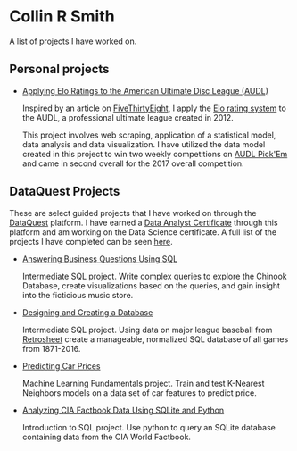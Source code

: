 # Collin R Smith
A list of projects I have worked on.

## Personal projects

- [Applying Elo Ratings to the American Ultimate Disc League (AUDL)](../../../audl-elo)

  Inspired by an article on [FiveThirtyEight](https://projects.fivethirtyeight.com/complete-history-of-the-nba), I apply the [Elo rating system](https://en.wikipedia.org/wiki/Elo_rating_system) to the AUDL, a professional ultimate league created in 2012.

  This project involves web scraping, application of a statistical model, data analysis and data visualization. I have utilized the data model created in this project to win two weekly competitions on [AUDL Pick'Em](http://audlpicks.com) and came in second overall for the 2017 overall competition.

## DataQuest Projects

These are select guided projects that I have worked on through the [DataQuest](http://www.dataquest.io) platform. I have earned a [Data Analyst Certificate](https://www.dataquest.io/view_cert/GZELEICN10D6CCSNON26/) through this platform and am working on the Data Science certificate. A full list of the projects I have completed can be seen [here](../../../dataquest-projects/blob/master/README.md).

- [Answering Business Questions Using SQL](../../../dataquest-projects/blob/master/Guided%20Projects/Answering%20Business%20Questions%20Using%20SQL/Basics.ipynb)

  Intermediate SQL project. Write complex queries to explore the Chinook Database, create visualizations based on the queries, and gain   insight into the ficticious music store.

- [Designing and Creating a Database](../../../dataquest-projects/blob/master/Guided%20Projects/Designing%20and%20Creating%20a%20Database/Basics.ipynb)

    Intermediate SQL project. Using data on major league baseball from [Retrosheet](http://www.retrosheet.org/) create a manageable, normalized SQL database of all games from 1871-2016.

- [Predicting Car Prices](../../../dataquest-projects/blob/master/Guided%20Projects/Predicting%20Car%20Prices/Predicting%20Car%20Prices.ipynb)

  Machine Learning Fundamentals project. Train and test K-Nearest Neighbors models on a data set of car features to predict price.

- [Analyzing CIA Factbook Data Using SQLite and Python](../../../dataquest-projects/blob/master/Guided%20Projects/Analyzing%20CIA%20Factbook%20Data%20Using%20SQLite%20and%20Python/Analyzing%20CIA%20Factbook%20Data%20Using%20SQLite%20and%20Python.ipynb)

  Introduction to SQL project. Use python to query an SQLite database containing data from the CIA World Factbook.
